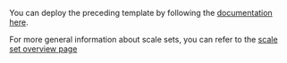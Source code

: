 You can deploy the preceding template by following the [documentation here](/documentation/articles/resource-group-template-deploy/).

For more general information about scale sets, you can refer to the [scale set overview page](/documentation/articles/virtual-machine-scale-sets-overview/)
